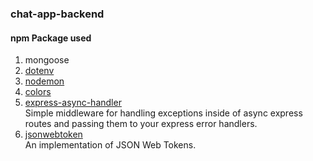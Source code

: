 ### chat-app-backend

#### npm Package used

1. mongoose
2. [dotenv](https://www.npmjs.com/package/dotenv)
3. [nodemon](https://www.npmjs.com/package/nodemon)
4. [colors](https://www.npmjs.com/package/colors)
5. [express-async-handler](https://www.npmjs.com/package/express-async-handler)\
   Simple middleware for handling exceptions inside of async express routes and passing them to your express error handlers.
6. [jsonwebtoken](https://www.npmjs.com/package/jsonwebtoken)\
   An implementation of JSON Web Tokens.
